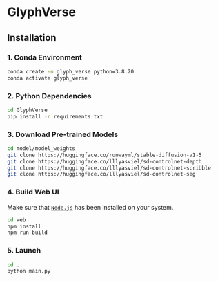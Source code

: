 # GlyphVerse

## Installation

### 1. Conda Environment
```bash
conda create -n glyph_verse python=3.8.20
conda activate glyph_verse
```

### 2. Python Dependencies
```bash
cd GlyphVerse
pip install -r requirements.txt
```
### 3. Download Pre-trained Models
```bash
cd model/model_weights
git clone https://huggingface.co/runwayml/stable-diffusion-v1-5
git clone https://huggingface.co/lllyasviel/sd-controlnet-depth
git clone https://huggingface.co/lllyasviel/sd-controlnet-scribble
git clone https://huggingface.co/lllyasviel/sd-controlnet-seg
```

### 4. Build Web UI
Make sure that [`Node.js`](https://nodejs.org/) has been installed on your system.
```bash
cd web
npm install
npm run build
```

### 5. Launch
```bash
cd ..
python main.py
```